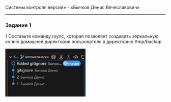 
Системы контроля версий» - «Бычков Денис Вячеславович»      
    
--- 

### Задание 1
1 Составьте команду rsync, которая позволяет создавать зеркальную копию домашней директории пользователя в директорию /tmp/backup


<img src = "img/11.JPG" width = 50%>

